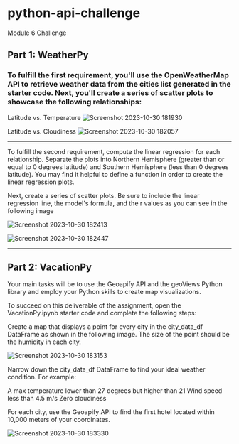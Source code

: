 # python-api-challenge
Module 6 Challenge


## Part 1: WeatherPy
### To fulfill the first requirement, you'll use the OpenWeatherMap API to retrieve weather data from the cities list generated in the starter code. Next, you'll create a series of scatter plots to showcase the following relationships:

Latitude vs. Temperature
![Screenshot 2023-10-30 181930](https://github.com/Samantha0Hall/python-api-challenge/assets/140672220/a2be148e-7b60-43c3-8f87-c02a718a9b6b)


Latitude vs. Cloudiness
![Screenshot 2023-10-30 182057](https://github.com/Samantha0Hall/python-api-challenge/assets/140672220/96c132a8-5ed2-479d-aed7-1f14fd9644dc)  

-----------------------------------

To fulfill the second requirement, compute the linear regression for each relationship. Separate the plots into Northern Hemisphere (greater than or equal to 0 degrees latitude) and Southern Hemisphere (less than 0 degrees latitude). You may find it helpful to define a function in order to create the linear regression plots.

Next, create a series of scatter plots. Be sure to include the linear regression line, the model's formula, and the r values as you can see in the following image

![Screenshot 2023-10-30 182413](https://github.com/Samantha0Hall/python-api-challenge/assets/140672220/dc33c37b-c6f3-451c-87fb-b1205d666ee8)

![Screenshot 2023-10-30 182447](https://github.com/Samantha0Hall/python-api-challenge/assets/140672220/454c34d8-eef0-482f-a66b-58cde255e9db)

---------------------------------
## Part 2: VacationPy

Your main tasks will be to use the Geoapify API and the geoViews Python library and employ your Python skills to create map visualizations.

To succeed on this deliverable of the assignment, open the VacationPy.ipynb starter code and complete the following steps:

Create a map that displays a point for every city in the city_data_df DataFrame as shown in the following image. The size of the point should be the humidity in each city.

![Screenshot 2023-10-30 183153](https://github.com/Samantha0Hall/python-api-challenge/assets/140672220/0f008ca6-d5eb-456a-99aa-d42901f2d99a)


Narrow down the city_data_df DataFrame to find your ideal weather condition. For example:

A max temperature lower than 27 degrees but higher than 21
Wind speed less than 4.5 m/s
Zero cloudiness

For each city, use the Geoapify API to find the first hotel located within 10,000 meters of your coordinates.

![Screenshot 2023-10-30 183330](https://github.com/Samantha0Hall/python-api-challenge/assets/140672220/b21d96bb-a9a9-4485-bdca-87685e2a4774)

